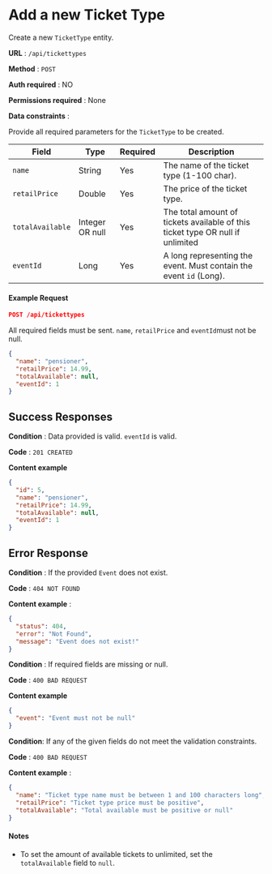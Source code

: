 # Add a new Ticket Type

Create a new `TicketType` entity.

**URL** : `/api/tickettypes`

**Method** : `POST`

**Auth required** : NO

**Permissions required** : None

**Data constraints** :

Provide all required parameters for the `TicketType` to be created.

| Field            | Type            | Required | Description                                                                    |
| ---------------- | --------------- | -------- | ------------------------------------------------------------------------------ |
| `name`           | String          | Yes      | The name of the ticket type (1-100 char).                                      |
| `retailPrice`    | Double          | Yes      | The price of the ticket type.                                                  |
| `totalAvailable` | Integer OR null | Yes      | The total amount of tickets available of this ticket type OR null if unlimited |
| `eventId`        | Long        | Yes      | A long representing the event. Must contain the event `id` (Long).          |

#### Example Request

```json
POST /api/tickettypes
```

All required fields must be sent. `name`, `retailPrice` and `eventId`must not be null.

```json
{
  "name": "pensioner",
  "retailPrice": 14.99,
  "totalAvailable": null,
  "eventId": 1
}
```

## Success Responses

**Condition** : Data provided is valid. `eventId` is valid.

**Code** : `201 CREATED`

**Content example**

```json
{
  "id": 5,
  "name": "pensioner",
  "retailPrice": 14.99,
  "totalAvailable": null,
  "eventId": 1
}
```

## Error Response

**Condition** : If the provided `Event` does not exist.

**Code** : `404 NOT FOUND`

**Content example** :

```json
{
  "status": 404,
  "error": "Not Found",
  "message": "Event does not exist!"
}
```

**Condition** : If required fields are missing or null.

**Code** : `400 BAD REQUEST`

**Content example**

```json
{
  "event": "Event must not be null"
}
```

**Condition**: If any of the given fields do not meet the validation constraints.

**Code** : `400 BAD REQUEST`

**Content example** :

```json
{
  "name": "Ticket type name must be between 1 and 100 characters long",
  "retailPrice": "Ticket type price must be positive",
  "totalAvailable": "Total available must be positive or null"
}
```

#### Notes

- To set the amount of available tickets to unlimited, set the `totalAvailable` field to `null`.
